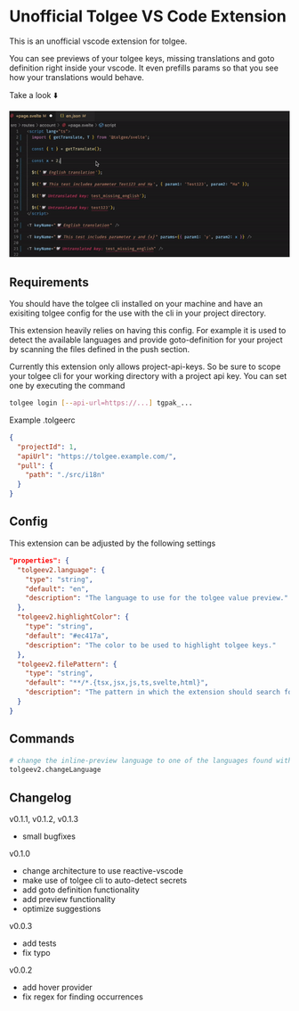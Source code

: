 # Unofficial Tolgee VS Code Extension

This is an unofficial vscode extension for tolgee.

You can see previews of your tolgee keys, missing translations and goto definition right inside your vscode. It even prefills params so that you see how your translations would behave.

Take a look ⬇️

![demo](demo.gif)


## Requirements

You should have the tolgee cli installed on your machine and have an exisiting tolgee config for the use with the cli in your project directory.

This extension heavily relies on having this config. For example it is used to detect the available languages and provide goto-definition for your project by scanning the files defined in the push section.

Currently this extension only allows project-api-keys. So be sure to scope your tolgee cli for your working directory with a project api key.
You can set one by executing the command

```bash
tolgee login [--api-url=https://...] tgpak_...
```

Example .tolgeerc

```json
{
  "projectId": 1,
  "apiUrl": "https://tolgee.example.com/",
  "pull": {
    "path": "./src/i18n"
  }
}
```

## Config

This extension can be adjusted by the following settings

```json
"properties": {
  "tolgeev2.language": {
    "type": "string",
    "default": "en",
    "description": "The language to use for the tolgee value preview."
  },
  "tolgeev2.highlightColor": {
    "type": "string",
    "default": "#ec417a",
    "description": "The color to be used to highlight tolgee keys."
  },
  "tolgeev2.filePattern": {
    "type": "string",
    "default": "**/*.{tsx,jsx,js,ts,svelte,html}",
    "description": "The pattern in which the extension should search for tolgee keys."
  }
}
```

## Commands

```bash
# change the inline-preview language to one of the languages found within the pull-path from config
tolgeev2.changeLanguage 
```

## Changelog

v0.1.1, v0.1.2, v0.1.3
- small bugfixes

v0.1.0
- change architecture to use reactive-vscode
- make use of tolgee cli to auto-detect secrets
- add goto definition functionality
- add preview functionality
- optimize suggestions

v0.0.3
- add tests
- fix typo

v0.0.2
- add hover provider
- fix regex for finding occurrences

